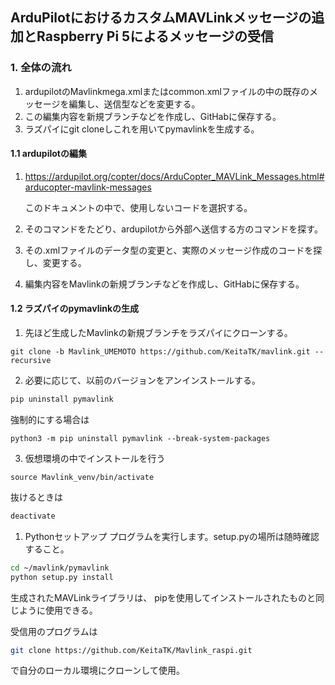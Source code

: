## ArduPilotにおけるカスタムMAVLinkメッセージの追加とRaspberry Pi 5によるメッセージの受信

### 1. 全体の流れ
1. ardupilotのMavlinkmega.xmlまたはcommon.xmlファイルの中の既存のメッセージを編集し、送信型などを変更する。
2. この編集内容を新規ブランチなどを作成し、GitHabに保存する。
3. ラズパイにgit cloneしこれを用いてpymavlinkを生成する。


#### 1.1 ardupilotの編集

1. https://ardupilot.org/copter/docs/ArduCopter_MAVLink_Messages.html#arducopter-mavlink-messages
   
   このドキュメントの中で、使用しないコードを選択する。
2. そのコマンドをたどり、ardupilotから外部へ送信する方のコマンドを探す。
3. その.xmlファイルのデータ型の変更と、実際のメッセージ作成のコードを探し、変更する。
4. 編集内容をMavlinkの新規ブランチなどを作成し、GitHabに保存する。


#### 1.2 ラズパイのpymavlinkの生成

1. 先ほど生成したMavlinkの新規ブランチをラズパイにクローンする。
   
```bosh
git clone -b Mavlink_UMEMOTO https://github.com/KeitaTK/mavlink.git --recursive
```

2. 必要に応じて、以前のバージョンをアンインストールする。
```bash    
pip uninstall pymavlink
```
強制的にする場合は

```bosh
python3 -m pip uninstall pymavlink --break-system-packages
```
3. 仮想環境の中でインストールを行う
```bosh
source Mavlink_venv/bin/activate
```
抜けるときは
```bash 
deactivate
```

1. Pythonセットアップ プログラムを実行します。setup.pyの場所は随時確認すること。
```bash 
cd ~/mavlink/pymavlink 
python setup.py install
```
生成されたMAVLinkライブラリは、 pipを使用してインストールされたものと同じように使用できる。

受信用のプログラムは　
```bash    
git clone https://github.com/KeitaTK/Mavlink_raspi.git
```
で自分のローカル環境にクローンして使用。